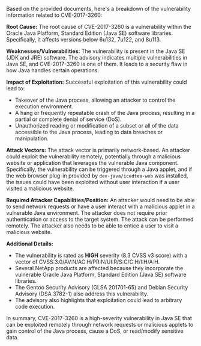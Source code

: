 Based on the provided documents, here's a breakdown of the vulnerability information related to CVE-2017-3260:

**Root Cause:**
The root cause of CVE-2017-3260 is a vulnerability within the Oracle Java Platform, Standard Edition (Java SE) software libraries. Specifically, it affects versions below 6u132, 7u122, and 8u113.

**Weaknesses/Vulnerabilities:**
The vulnerability is present in the Java SE (JDK and JRE) software. The advisory indicates multiple vulnerabilities in Java SE, and CVE-2017-3260 is one of them. It leads to a security flaw in how Java handles certain operations.

**Impact of Exploitation:**
Successful exploitation of this vulnerability could lead to:
*   Takeover of the Java process, allowing an attacker to control the execution environment.
*   A hang or frequently repeatable crash of the Java process, resulting in a partial or complete denial of service (DoS).
*   Unauthorized reading or modification of a subset or all of the data accessible to the Java process, leading to data breaches or manipulation.

**Attack Vectors:**
The attack vector is primarily network-based.  An attacker could exploit the vulnerability remotely, potentially through a malicious website or application that leverages the vulnerable Java component.  Specifically, the vulnerability can be triggered through a Java applet, and if the web browser plug-in provided by `dev-java/icedtea-web` was installed, the issues could have been exploited without user interaction if a user visited a malicious website.

**Required Attacker Capabilities/Position:**
An attacker would need to be able to send network requests or have a user interact with a malicious applet in a vulnerable Java environment. The attacker does not require prior authentication or access to the target system. The attack can be performed remotely. The attacker also needs to be able to entice a user to visit a malicious website.

**Additional Details:**
*   The vulnerability is rated as **HIGH** severity (8.3 CVSS v3 score) with a vector of CVSS:3.0/AV:N/AC:H/PR:N/UI:R/S:C/C:H/I:H/A:H.
*   Several NetApp products are affected because they incorporate the vulnerable Oracle Java Platform, Standard Edition (Java SE) software libraries.
*   The Gentoo Security Advisory (GLSA 201701-65) and Debian Security Advisory (DSA 3782-1) also address this vulnerability.
* The advisory also highlights that exploitation could lead to arbitrary code execution.

In summary, CVE-2017-3260 is a high-severity vulnerability in Java SE that can be exploited remotely through network requests or malicious applets to gain control of the Java process, cause a DoS, or read/modify sensitive data.